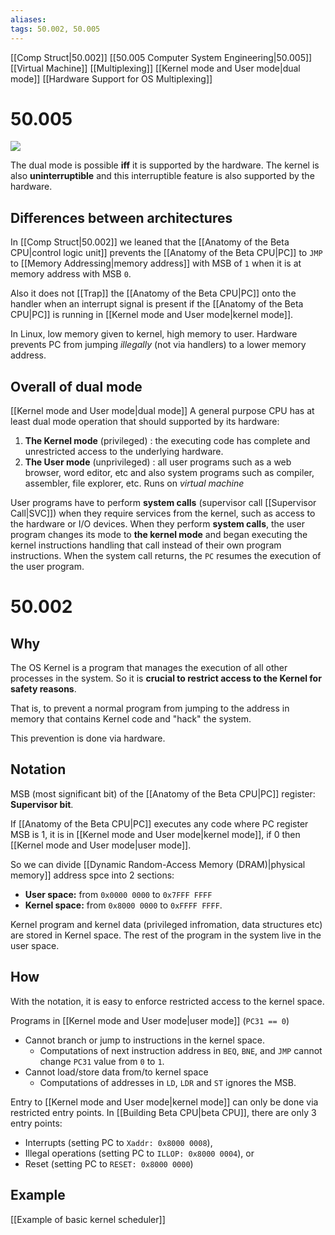 ```yaml
---
aliases: 
tags: 50.002, 50.005
---
```

[[Comp Struct|50.002]]
[[50.005 Computer System Engineering|50.005]]
[[Virtual Machine]]
[[Multiplexing]]
[[Kernel mode and User mode|dual mode]]
[[Hardware Support for OS Multiplexing]]

# 50.005
![](https://natalieagus.github.io/50005/assets/images/week1/4.png)

The dual mode is possible **iff** it is supported by the hardware. The kernel is also **uninterruptible** and this interruptible feature is also supported by the hardware.

## Differences between architectures
In [[Comp Struct|50.002]] we leaned that the [[Anatomy of the Beta CPU|control logic unit]] prevents the [[Anatomy of the Beta CPU|PC]] to `JMP` to [[Memory Addressing|memory address]] with MSB of `1` when it is at memory address with MSB `0`.

Also it does not [[Trap]] the [[Anatomy of the Beta CPU|PC]] onto the handler when an interrupt signal is present if the [[Anatomy of the Beta CPU|PC]] is running in [[Kernel mode and User mode|kernel mode]].

In Linux, low memory given to kernel, high memory to user. Hardware prevents PC from jumping *illegally* (not via handlers) to a lower memory address.

## Overall of dual mode
[[Kernel mode and User mode|dual mode]]
A general purpose CPU has at least dual mode operation that should supported by its hardware:

1.  ****The Kernel mode**** (privileged) : the executing code has complete and unrestricted access to the underlying hardware.
2.  ****The User mode**** (unprivileged) : all user programs such as a web browser, word editor, etc and also system programs such as compiler, assembler, file explorer, etc. Runs on _virtual machine_

User programs have to perform **system calls** (supervisor call [[Supervisor Call|SVC]]) when they require services from the kernel, such as access to the hardware or I/O devices. When they perform **system calls**, the user program changes its mode to **the kernel mode** and began executing the kernel instructions handling that call instead of their own program instructions. When the system call returns, the `PC` resumes the execution of the user program.

# 50.002
## Why
The OS Kernel is a program that manages the execution of all other processes in the system. So it is **crucial to restrict access to the Kernel for safety reasons**.

That is, to prevent a normal program from jumping to the address in memory that contains Kernel code and "hack" the system.

This prevention is done via hardware.

## Notation
MSB (most significant bit) of the [[Anatomy of the Beta CPU|PC]] register: **Supervisor bit**.

If [[Anatomy of the Beta CPU|PC]] executes any code where PC register MSB is 1, it is in [[Kernel mode and User mode|kernel mode]], if 0 then [[Kernel mode and User mode|user mode]].

So we can divide [[Dynamic Random-Access Memory (DRAM)|physical memory]] address spce into 2 sections:
- **User space:** from `0x0000 0000` to `0x7FFF FFFF`
- **Kernel space:** from `0x8000 0000` to `0xFFFF FFFF`.

Kernel program and kernel data (privileged infromation, data structures etc) are stored in Kernel space. The rest of the program in the system live in the user space.

## How
With the notation, it is easy to enforce restricted access to the kernel space.

Programs in [[Kernel mode and User mode|user mode]] (`PC31 == 0`) 
- Cannot branch or jump to instructions in the kernel space.
	- Computations of next instruction address in `BEQ`, `BNE`, and `JMP` cannot change `PC31` value from `0` to `1`.
- Cannot load/store data from/to kernel space
	- Computations of addresses in `LD`, `LDR` and `ST` ignores the MSB.

Entry to [[Kernel mode and User mode|kernel mode]] can only be done via restricted entry points. In [[Building Beta CPU|beta CPU]], there are only 3 entry points:
-   Interrupts (setting PC to `Xaddr: 0x8000 0008`),
-   Illegal operations (setting PC to `ILLOP: 0x8000 0004`), or
-   Reset (setting PC to `RESET: 0x8000 0000`)

## Example
[[Example of basic kernel scheduler]]